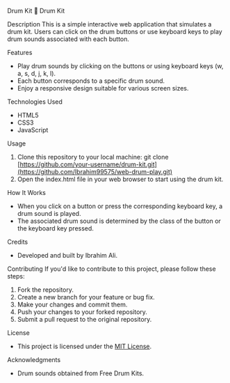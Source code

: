 Drum Kit 🥁
Drum Kit

Description
This is a simple interactive web application that simulates a drum kit. Users can click on the drum buttons or use keyboard keys to play drum sounds associated with each button.

Features
- Play drum sounds by clicking on the buttons or using keyboard keys (w, a, s, d, j, k, l).
- Each button corresponds to a specific drum sound.
- Enjoy a responsive design suitable for various screen sizes.

Technologies Used
- HTML5
- CSS3
- JavaScript

Usage
1. Clone this repository to your local machine:
git clone [https://github.com/your-username/drum-kit.git](https://github.com/Ibrahim99575/web-drum-play.git)
2. Open the index.html file in your web browser to start using the drum kit.

How It Works
- When you click on a button or press the corresponding keyboard key, a drum sound is played.
- The associated drum sound is determined by the class of the button or the keyboard key pressed.

Credits
- Developed and built by Ibrahim Ali.

Contributing
If you'd like to contribute to this project, please follow these steps:

1. Fork the repository.
2. Create a new branch for your feature or bug fix.
3. Make your changes and commit them.
4. Push your changes to your forked repository.
5. Submit a pull request to the original repository.

License
- This project is licensed under the <a href="[https://opensource.org/license/mit/](https://github.com/Ibrahim99575/web-drum-play/blob/fd574d3b7ff978c83c95bece92f8c7ba4486b120/LICENSE)https://github.com/Ibrahim99575/web-drum-play/blob/fd574d3b7ff978c83c95bece92f8c7ba4486b120/LICENSE/">MIT License</a>.

Acknowledgments
- Drum sounds obtained from Free Drum Kits.
